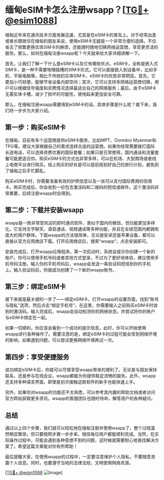 # 缅甸eSIM卡怎么注册wsapp？[[TG💪+ @esim1088](https://t.me/s/esim1088)]

缅甸近年来在通讯技术方面发展迅速，尤其是在eSIM卡的普及上。对于经常出差或者长期居住在缅甸的朋友来说，使用eSIM卡无疑是一个非常方便的选择。不仅省去了频繁更换实体SIM卡的麻烦，还能随时随地切换网络运营商，享受更灵活的服务。那么，如何在缅甸注册wsapp呢？今天就来给大家详细讲解一下。

首先，让我们了解一下什么是eSIM卡以及它有哪些优点。eSIM卡，全称是嵌入式SIM卡，是一种不需要物理插槽的SIM卡形式。它可以直接嵌入到设备中，比如手机、平板电脑等。相比于传统的实体SIM卡，eSIM卡的优势非常明显。首先，它更加小巧轻便，能够节省设备内部空间；其次，它可以支持多网络运营商切换，用户可以根据信号强度和资费情况选择最适合自己的网络服务；最后，由于eSIM卡无需实体卡槽，减少了损坏的可能性，使用起来更加安全可靠。

那么，在缅甸注册wsapp需要用到eSIM卡的话，具体步骤是什么呢？接下来，我们将一步步为大家介绍。

## 第一步：购买eSIM卡

在缅甸，目前有多个运营商提供eSIM卡服务，比如MPT、Ooredoo Myanmar和TPG等。建议大家根据自己的需求选择合适的运营商。如果你经常需要拨打国际长途电话，可以选择资费优惠的国际套餐；如果只是日常使用，国内通话和流量套餐可能更适合你。购买eSIM卡的方式也非常多样，可以在机场、大型商场或者线上电商平台进行购买。线上购买的好处是可以提前规划好自己的旅行计划，避免到了缅甸之后手忙脚乱。

购买eSIM卡时，你需要准备有效的护照信息以及一张可以支付国际费用的信用卡。购买完成后，你会收到一份包含激活码和二维码的短信或邮件。这个激活码非常重要，后续注册wsapp时会用到。

## 第二步：下载并安装wsapp

wsapp是一款非常受欢迎的即时通讯软件，类似于国内的微信，但功能更加多样化。它支持文字聊天、语音通话、视频通话等多种功能，并且在全球范围内都拥有庞大的用户群体。下载wsapp的方法很简单，无论是安卓还是苹果设备，都可以直接从官方应用商店下载。打开应用商店后，搜索“wsapp”，点击安装即可。

安装完成后，打开wsapp应用程序。第一次启动时，系统会提示你创建一个新的账户。你可以使用手机号码或者其他方式登录，不过为了更好地体验，建议使用手机号码注册。输入你的手机号码后，wsapp会发送一条验证码短信到你的手机上。输入验证码后，你就成功创建了一个新的wsapp账号。

## 第三步：绑定eSIM卡

接下来就是最关键的一步了——绑定eSIM卡。打开wsapp的设置页面，找到“账号与隐私”选项，然后点击“绑定手机号”。在这里，你需要输入之前购买eSIM卡时收到的激活码。输入完成后，wsapp会自动检测你的网络状态，并尝试将你的账户与eSIM卡绑定在一起。

如果一切顺利，你应该会看到一个成功的提示信息。此时，你可以开始使用wsapp进行各种操作了。需要注意的是，绑定eSIM卡的过程可能会受到网络环境的影响，如果遇到问题，可以尝试更换网络环境再试一次。

## 第四步：享受便捷服务

成功绑定eSIM卡后，你就可以尽情享受wsapp带来的便利了。无论是与朋友保持联系，还是参与在线会议，wsapp都能为你提供稳定流畅的服务。此外，wsapp还支持多种语言界面，即使是初次接触这款软件的新手也能快速上手。

另外，如果你对wsapp的功能还不太熟悉，可以参考其内置的帮助文档或者访问官方网站获取更多资讯。wsapp的客服团队也随时待命，解答用户的各种疑问。

## 总结

通过以上四个步骤，我们就可以轻松地在缅甸注册并使用wsapp了。整个过程虽然稍显繁琐，但只要按照步骤一步步来，相信每位用户都能顺利完成。当然，在实际操作过程中，可能会遇到各种意想不到的问题，这时候就需要耐心地查找解决方案了。希望这篇文章能对你有所帮助！

最后提醒大家，在使用wsapp的过程中，一定要注意保护个人隐私，不要随意泄露个人信息。同时，也要遵守当地的法律法规，文明使用网络资源。

[[TG💪+ @esim1088](https://t.me/s/esim1088) ![Image](https://i.postimg.cc/4NQfJmqS/Snipaste-2025-05-13-00-14-12.png)]